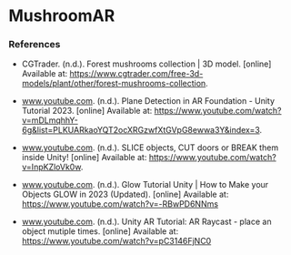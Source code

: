 # MushroomAR

### References

- CGTrader. (n.d.). Forest mushrooms collection | 3D model. [online] Available at: https://www.cgtrader.com/free-3d-models/plant/other/forest-mushrooms-collection.

- www.youtube.com. (n.d.). Plane Detection in AR Foundation - Unity Tutorial 2023. [online] Available at: https://www.youtube.com/watch?v=mDLmqhhY-6g&list=PLKUARkaoYQT2ocXRGzwfXtGVpG8ewwa3Y&index=3.

- www.youtube.com. (n.d.). SLICE objects, CUT doors or BREAK them inside Unity! [online] Available at: https://www.youtube.com/watch?v=InpKZloVk0w.

- www.youtube.com. (n.d.). Glow Tutorial Unity | How to Make your Objects GLOW in 2023 (Updated). [online] Available at: https://www.youtube.com/watch?v=-RBwPD6NNms 

- www.youtube.com. (n.d.). Unity AR Tutorial: AR Raycast - place an object mutiple times. [online] Available at: https://www.youtube.com/watch?v=pC3146FjNC0 
